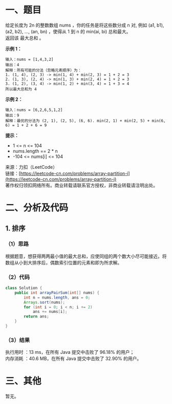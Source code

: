 # 一、题目
给定长度为 2n 的整数数组 nums ，你的任务是将这些数分成 n 对, 例如 (a1, b1), (a2, b2), ..., (an, bn) ，使得从 1 到 n 的 min(ai, bi) 总和最大。     
返回该 最大总和 。    
    
**示例 1：**    
```
输入：nums = [1,4,3,2]
输出：4
解释：所有可能的分法（忽略元素顺序）为：
1. (1, 4), (2, 3) -> min(1, 4) + min(2, 3) = 1 + 2 = 3
2. (1, 3), (2, 4) -> min(1, 3) + min(2, 4) = 1 + 2 = 3
3. (1, 2), (3, 4) -> min(1, 2) + min(3, 4) = 1 + 3 = 4
所以最大总和为 4
```
**示例 2：**    
```
输入：nums = [6,2,6,5,1,2]
输出：9
解释：最优的分法为 (2, 1), (2, 5), (6, 6). min(2, 1) + min(2, 5) + min(6, 6) = 1 + 2 + 6 = 9
```
**提示：**     
- 1 <= n <= 104
- nums.length == 2 * n
- -104 <= nums[i] <= 104
     
来源：力扣（LeetCode）      
链接：[https://leetcode-cn.com/problems/array-partition-i](https://leetcode-cn.com/problems/array-partition-i)     
著作权归领扣网络所有。商业转载请联系官方授权，非商业转载请注明出处。      
# 二、分析及代码    
## 1. 排序
### （1）思路
根据题意，想获得两两最小值的最大总和，应使同组的两个数大小尽可能接近。将数组从小到大排序后，偶数索引位置的元素和即为所求解。     
### （2）代码
```java
class Solution {
    public int arrayPairSum(int[] nums) {
        int n = nums.length, ans = 0;
        Arrays.sort(nums);
        for (int i = 0; i < n; i += 2)
            ans += nums[i];
        return ans;
    }
}
```
### （3）结果
执行用时 ：13 ms，在所有 Java 提交中击败了 96.18% 的用户；    
内存消耗 ：40.6 MB，在所有 Java 提交中击败了 32.90% 的用户。      
# 三、其他
暂无。  
